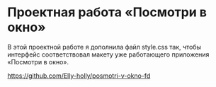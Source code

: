 # Проектная работа «Посмотри в окно»

В этой проектной работе я дополнила файл style.css так, чтобы интерфейс соответствовал макету уже работающего приложения «Посмотри в окно».

https://github.com/Elly-holly/posmotri-v-okno-fd